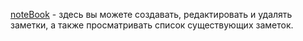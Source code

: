 [noteBook](http://vitozmx.github.io/note-book) - здесь вы можете создавать, редактировать и удалять заметки, а также
просматривать список существующих
заметок.